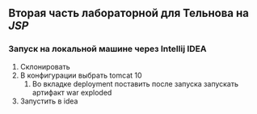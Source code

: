 ## Вторая часть лабораторной для Тельнова на ***JSP***
### Запуск на локальной машине через Intellij IDEA
1. Склонировать
2. В конфигурации выбрать tomcat 10
   1. Во вкладке deployment поставить после запуска запускать артифакт war exploded
3. Запустить в idea
